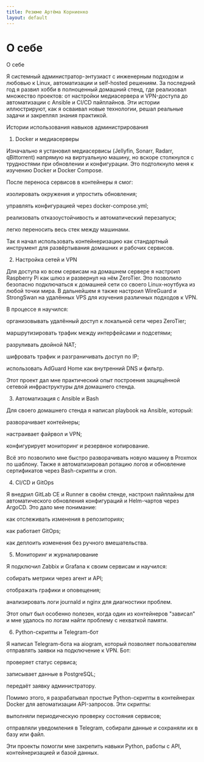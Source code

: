 ```yaml
---
title: Резюме Артёма Корниенко
layout: default
---
```


# О себе

О себе

Я системный администратор-энтузиаст с инженерным подходом и любовью к Linux, автоматизации и self-hosted решениям. За последний год я развил хобби в полноценный домашний стенд, где реализовал множество проектов: от настройки медиасервера и VPN-доступа до автоматизации с Ansible и CI/CD пайплайнов. Эти истории иллюстрируют, как я осваивал новые технологии, решал реальные задачи и закреплял знания практикой.

Истории использования навыков администрирования

1. Docker и медиасерверы

Изначально я установил медиасервисы (Jellyfin, Sonarr, Radarr, qBittorrent) напрямую на виртуальную машину, но вскоре столкнулся с трудностями при обновлении и конфигурации. Это подтолкнуло меня к изучению Docker и Docker Compose.

После переноса сервисов в контейнеры я смог:

изолировать окружения и упростить обновления;

управлять конфигурацией через docker-compose.yml;

реализовать отказоустойчивость и автоматический перезапуск;

легко переносить весь стек между машинами.

Так я начал использовать контейнеризацию как стандартный инструмент для развёртывания домашних и рабочих сервисов.

2. Настройка сетей и VPN

Для доступа ко всем сервисам на домашнем сервере я настроил Raspberry Pi как шлюз и развернул на нём ZeroTier. Это позволило безопасно подключаться к домашней сети со своего Linux-ноутбука из любой точки мира. В дальнейшем я также настроил WireGuard и StrongSwan на удалённых VPS для изучения различных подходов к VPN.

В процессе я научился:

организовывать удалённый доступ к локальной сети через ZeroTier;

маршрутизировать трафик между интерфейсами и подсетями;

разруливать двойной NAT;

шифровать трафик и разграничивать доступ по IP;

использовать AdGuard Home как внутренний DNS и фильтр.

Этот проект дал мне практический опыт построения защищённой сетевой инфраструктуры для домашнего стенда.

3. Автоматизация с Ansible и Bash

Для своего домашнего стенда я написал playbook на Ansible, который:

разворачивает контейнеры;

настраивает файрвол и VPN;

конфигурирует мониторинг и резервное копирование.

Всё это позволило мне быстро разворачивать новую машину в Proxmox по шаблону.
Также я автоматизировал ротацию логов и обновление сертификатов через Bash-скрипты и cron.

4. CI/CD и GitOps

Я внедрил GitLab CE и Runner в своём стенде, настроил пайплайны для автоматического обновления конфигураций и Helm-чартов через ArgoCD. Это дало мне понимание:

как отслеживать изменения в репозиториях;

как работает GitOps;

как деплоить изменения без ручного вмешательства.

5. Мониторинг и журналирование

Я подключил Zabbix и Grafana к своим сервисам и научился:

собирать метрики через агент и API;

отображать графики и оповещения;

анализировать логи journald и nginx для диагностики проблем.

Этот опыт был особенно полезен, когда один из контейнеров "зависал" и мне удалось по логам найти проблему с нехваткой памяти.

6. Python-скрипты и Telegram-бот

Я написал Telegram-бота на aiogram, который позволяет пользователям отправлять заявки на подключение к VPN. Бот:

проверяет статус сервиса;

записывает данные в PostgreSQL;

передаёт заявку администратору.

Помимо этого, я разрабатывал простые Python-скрипты в контейнерах Docker для автоматизации API-запросов. Эти скрипты:

выполняли периодическую проверку состояния сервисов;

отправляли уведомления в Telegram, собирали данные и сохраняли их в базу или файл.

Эти проекты помогли мне закрепить навыки Python, работы с API, контейнеризацией и базой данных.
